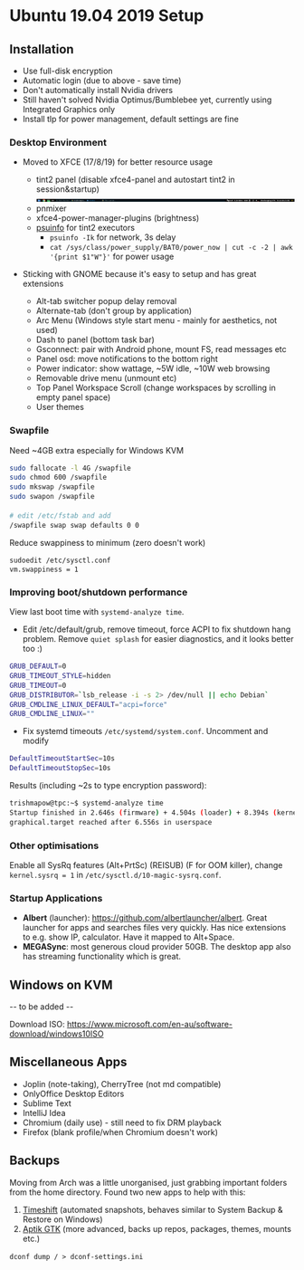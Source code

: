 # Ubuntu 19.04 2019 Setup

## Installation
- Use full-disk encryption
- Automatic login (due to above - save time)
- Don't automatically install Nvidia drivers
- Still haven't solved Nvidia Optimus/Bumblebee yet, currently using Integrated Graphics only
- Install tlp for power management, default settings are fine

### Desktop Environment
- Moved to XFCE (17/8/19) for better resource usage
  - tint2 panel (disable xfce4-panel and autostart tint2 in session&startup)
  ![tint2 bar](tint2.png)
  - pnmixer
  - xfce4-power-manager-plugins (brightness)
  - [psuinfo](https://github.com/nwg-piotr/psuinfo/blob/master/psuinfo-1.0-2) for tint2 executors
    - `psuinfo -Ik` for network, 3s delay
    - `cat /sys/class/power_supply/BAT0/power_now | cut -c -2 | awk '{print $1"W"}'` for power usage

- Sticking with GNOME because it's easy to setup and has great extensions
  - Alt-tab switcher popup delay removal
  - Alternate-tab (don't group by application)
  - Arc Menu (Windows style start menu - mainly for aesthetics, not used)
  - Dash to panel (bottom task bar)
  - Gsconnect: pair with Android phone, mount FS, read messages etc
  - Panel osd: move notifications to the bottom right
  - Power indicator: show wattage, ~5W idle, ~10W web browsing
  - Removable drive menu (unmount etc)
  - Top Panel Workspace Scroll (change workspaces by scrolling in empty panel space)
  - User themes
  
### Swapfile
Need ~4GB extra especially for Windows KVM
```bash
sudo fallocate -l 4G /swapfile
sudo chmod 600 /swapfile
sudo mkswap /swapfile
sudo swapon /swapfile

# edit /etc/fstab and add
/swapfile swap swap defaults 0 0
```
Reduce swappiness to minimum (zero doesn't work)
```
sudoedit /etc/sysctl.conf
vm.swappiness = 1
```

### Improving boot/shutdown performance
View last boot time with `systemd-analyze time`.
- Edit /etc/default/grub, remove timeout, force ACPI to fix shutdown hang problem. Remove `quiet splash` for easier diagnostics, and it looks better too :)
```bash
GRUB_DEFAULT=0
GRUB_TIMEOUT_STYLE=hidden
GRUB_TIMEOUT=0
GRUB_DISTRIBUTOR=`lsb_release -i -s 2> /dev/null || echo Debian`
GRUB_CMDLINE_LINUX_DEFAULT="acpi=force"
GRUB_CMDLINE_LINUX=""
```
- Fix systemd timeouts `/etc/systemd/system.conf`.
Uncomment and modify
```bash
DefaultTimeoutStartSec=10s
DefaultTimeoutStopSec=10s
```

Results (including ~2s to type encryption password):
```bash
trishmapow@tpc:~$ systemd-analyze time
Startup finished in 2.646s (firmware) + 4.504s (loader) + 8.394s (kernel) + 6.761s (userspace) = 22.306s
graphical.target reached after 6.556s in userspace
```
### Other optimisations
Enable all SysRq features (Alt+PrtSc) (REISUB) (F for OOM killer), change `kernel.sysrq = 1` in `/etc/sysctl.d/10-magic-sysrq.conf`.

### Startup Applications
- **Albert** (launcher): https://github.com/albertlauncher/albert. Great launcher for apps and searches files very quickly. Has nice extensions to e.g. show IP, calculator. Have it mapped to Alt+Space.
- **MEGASync**: most generous cloud provider 50GB. The desktop app also has streaming functionality which is great.

## Windows on KVM
-- to be added --

Download ISO: https://www.microsoft.com/en-au/software-download/windows10ISO

## Miscellaneous Apps
- Joplin (note-taking), CherryTree (not md compatible)
- OnlyOffice Desktop Editors
- Sublime Text
- IntelliJ Idea
- Chromium (daily use) - still need to fix DRM playback
- Firefox (blank profile/when Chromium doesn't work)

## Backups
Moving from Arch was a little unorganised, just grabbing important folders from the home directory. Found two new apps to help with this:
1. [Timeshift](https://github.com/teejee2008/timeshift) (automated snapshots, behaves similar to System Backup & Restore on Windows)
2. [Aptik GTK](https://github.com/teejee2008/aptik-gtk) (more advanced, backs up repos, packages, themes, mounts etc.)

`dconf dump / > dconf-settings.ini`
